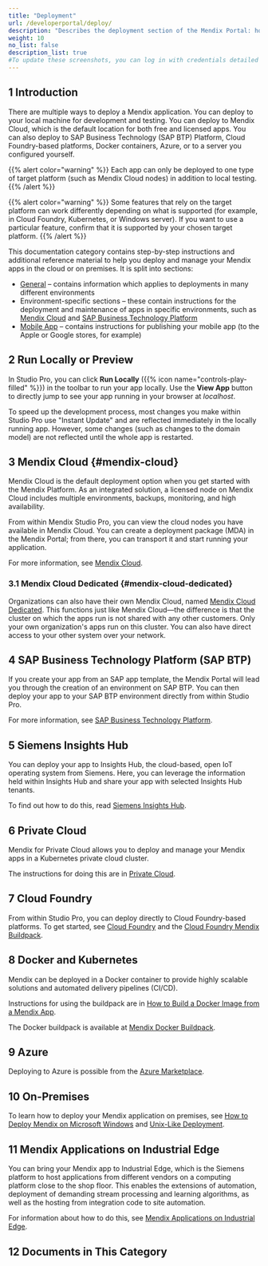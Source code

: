 ```yaml
---
title: "Deployment"
url: /developerportal/deploy/
description: "Describes the deployment section of the Mendix Portal: how to deploy Mendix apps to different environments and how to manage those deployments."
weight: 10
no_list: false 
description_list: true
#To update these screenshots, you can log in with credentials detailed in How to Update Screenshots Using Team Apps.
---
```


## 1 Introduction

There are multiple ways to deploy a Mendix application. You can deploy to your local machine for development and testing. You can deploy to Mendix Cloud, which is the default location for both free and licensed apps. You can also deploy to SAP Business Technology (SAP BTP) Platform, Cloud Foundry-based platforms, Docker containers, Azure, or to a server you configured yourself.

{{% alert color="warning" %}}
Each app can only be deployed to one type of target platform (such as Mendix Cloud nodes) in addition to local testing.
{{% /alert %}}

{{% alert color="warning" %}}
Some features that rely on the target platform can work differently depending on what is supported (for example, in Cloud Foundry, Kubernetes, or Windows server). If you want to use a particular feature, confirm that it is supported by your chosen target platform.
{{% /alert %}}

This documentation category contains step-by-step instructions and additional reference material to help you deploy and manage your Mendix apps in the cloud or on premises. It is split into sections:

* [General](/developerportal/deploy/general/) – contains information which applies to deployments in many different environments
* Environment-specific sections – these contain instructions for the deployment and maintenance of apps in specific environments, such as [Mendix Cloud](/developerportal/deploy/mendix-cloud-deploy/) and [SAP Business Technology Platform](/developerportal/deploy/sap-cloud-platform/)
* [Mobile App](/developerportal/deploy/mobileapp/) – contains instructions for publishing your mobile app (to the Apple or Google stores, for example)

## 2 Run Locally or Preview

In Studio Pro, you can click **Run Locally** ({{% icon name="controls-play-filled" %}}) in the toolbar to run your app locally. Use the **View App** button to directly jump to see your app running in your browser at *localhost*.

To speed up the development process, most changes you make within Studio Pro use "Instant Update" and are reflected immediately in the locally running app. However, some changes (such as changes to the domain model) are not reflected until the whole app is restarted.

## 3 Mendix Cloud {#mendix-cloud}

Mendix Cloud is the default deployment option when you get started with the Mendix Platform. As an integrated solution, a licensed node on Mendix Cloud includes multiple environments, backups, monitoring, and high availability.

From within Mendix Studio Pro, you can view the cloud nodes you have available in Mendix Cloud. You can create a deployment package (MDA) in the Mendix Portal; from there, you can transport it and start running your application. 

For more information, see [Mendix Cloud](/developerportal/deploy/mendix-cloud-deploy/).

### 3.1 Mendix Cloud Dedicated {#mendix-cloud-dedicated}

Organizations can also have their own Mendix Cloud, named [Mendix Cloud Dedicated](https://www.mendix.com/evaluation-guide/app-lifecycle/mendix-cloud-overview/#mendix-cloud-vpc). This functions just like Mendix Cloud—the difference is that the cluster on which the apps run is not shared with any other customers. Only your own organization's apps run on this cluster. You can also have direct access to your other system over your network.

## 4 SAP Business Technology Platform (SAP BTP)

If you create your app from an SAP app template, the Mendix Portal will lead you through the creation of an environment on SAP BTP. You can then deploy your app to your SAP BTP environment directly from within Studio Pro.

For more information, see [SAP Business Technology Platform](/developerportal/deploy/sap-cloud-platform/).

## 5 Siemens Insights Hub

You can deploy your app to Insights Hub, the cloud-based, open IoT operating system from Siemens. Here, you can leverage the information held within Insights Hub and share your app with selected Insights Hub tenants.

To find out how to do this, read [Siemens Insights Hub](/developerportal/deploy/deploying-to-mindsphere/).

## 6 Private Cloud

Mendix for Private Cloud allows you to deploy and manage your Mendix apps in a Kubernetes private cloud cluster.

The instructions for doing this are in [Private Cloud](/developerportal/deploy/private-cloud/).

## 7 Cloud Foundry

From within Studio Pro, you can deploy directly to Cloud Foundry-based platforms. To get started, see [Cloud Foundry](/developerportal/deploy/cloud-foundry-deploy/) and the [Cloud Foundry Mendix Buildpack](https://github.com/mendix/cf-mendix-buildpack).

## 8 Docker and Kubernetes

Mendix can be deployed in a Docker container to provide highly scalable solutions and automated delivery pipelines (CI/CD).

Instructions for using the buildpack are in [How to Build a Docker Image from a Mendix App](/developerportal/deploy/docker-deploy/). 

The Docker buildpack is available at [Mendix Docker Buildpack](https://github.com/mendix/docker-mendix-buildpack).

## 9 Azure

Deploying to Azure is possible from the [Azure Marketplace](https://azuremarketplace.microsoft.com/en-us/marketplace/apps/mendix.mendix-pro).

## 10 On-Premises

To learn how to deploy your Mendix application on premises, see [How to Deploy Mendix on Microsoft Windows](/developerportal/deploy/deploy-mendix-on-microsoft-windows/) and [Unix-Like Deployment](/developerportal/deploy/unix-like/).

## 11 Mendix Applications on Industrial Edge

You can bring your Mendix app to Industrial Edge, which is the Siemens platform to host applications from different vendors on a computing platform close to the shop floor. This enables the extensions of automation, deployment of demanding stream processing and learning algorithms, as well as the hosting from integration code to site automation.

For information about how to do this, see [Mendix Applications on Industrial Edge](/developerportal/deploy/mendix-app-on-industrial-edge/).

## 12 Documents in This Category
